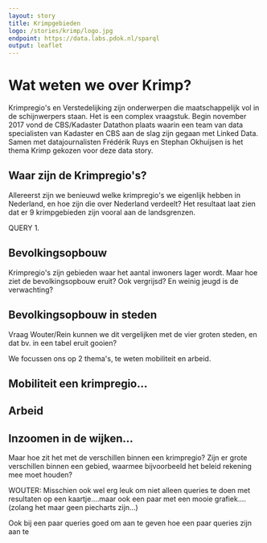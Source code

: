 ```yaml
---
layout: story
title: Krimpgebieden
logo: /stories/krimp/logo.jpg
endpoint: https://data.labs.pdok.nl/sparql
output: leaflet
--- 
```


# Wat weten we over Krimp?
Krimpregio's en Verstedelijking zijn onderwerpen die maatschappelijk vol in de schijnwerpers staan. Het is een complex vraagstuk. Begin november 2017 vond de CBS/Kadaster Datathon plaats waarin een team van data specialisten van Kadaster en CBS aan de slag zijn gegaan met Linked Data. Samen met datajournalisten Frédérik Ruys en Stephan Okhuijsen is het thema Krimp gekozen voor deze data story. 

## Waar zijn de Krimpregio's?

Allereerst zijn we benieuwd welke krimpregio's we eigenlijk hebben in Nederland, en hoe zijn die over Nederland verdeelt? Het resultaat laat zien dat er 9 krimpgebieden zijn vooral aan de landsgrenzen.

QUERY 1.

## Bevolkingsopbouw

Krimpregio's zijn gebieden waar het aantal inwoners lager wordt. Maar hoe ziet de bevolkingsopbouw eruit? Ook vergrijsd? En weinig jeugd is de verwachting?

## Bevolkingsopbouw in steden
Vraag Wouter/Rein kunnen we dit vergelijken met de vier groten steden, en dat bv. in een tabel eruit gooien?

We focussen ons op 2 thema's, te weten mobiliteit en arbeid.

## Mobiliteit een krimpregio...


## Arbeid


## Inzoomen in de wijken...
Maar hoe zit het met de verschillen binnen een krimpregio? Zijn er grote verschillen binnen een gebied, waarmee bijvoorbeeld het beleid rekening mee moet houden?



WOUTER: Misschien ook wel erg leuk om niet alleen queries te doen met resultaten op een kaartje....maar ook een paar met een mooie grafiek....(zolang het maar geen piecharts zijn...)

Ook bij een paar queries goed om aan te geven hoe een paar queries zijn aan te 

<div data-query data-query-sparql="buurten.rq">
</div>
